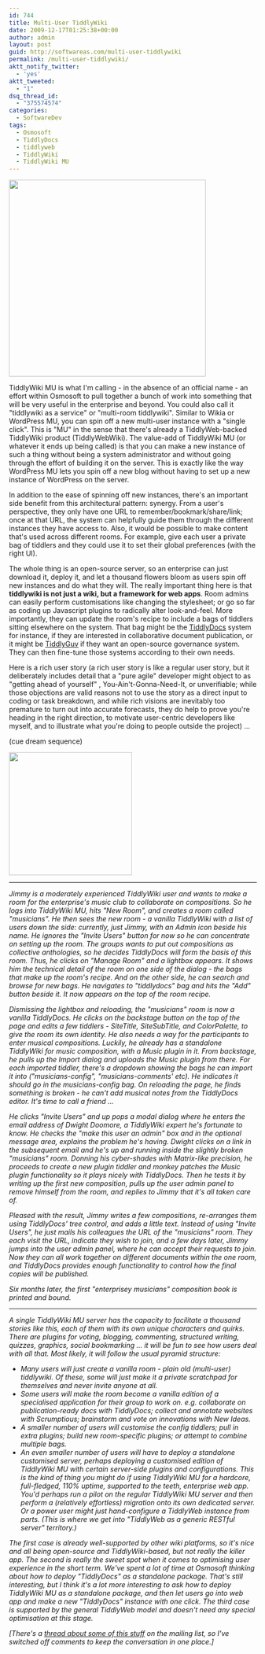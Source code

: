 ```yaml
---
id: 744
title: Multi-User TiddlyWiki
date: 2009-12-17T01:25:38+00:00
author: admin
layout: post
guid: http://softwareas.com/multi-user-tiddlywiki
permalink: /multi-user-tiddlywiki/
aktt_notify_twitter:
  - 'yes'
aktt_tweeted:
  - "1"
dsq_thread_id:
  - "375574574"
categories:
  - SoftwareDev
tags:
  - Osmosoft
  - TiddlyDocs
  - tiddlyweb
  - TiddlyWiki
  - TiddlyWiki MU
---
```

<a href="http://www.kenrockwell.com/nikon/d300/color.htm"><img style="width: 400px;" src="http://www.kenrockwell.com/nikon/d300/images/saturation/300_0719-flowers.jpg" /></a>

TiddlyWiki MU is what I'm calling - in the absence of an official name - an effort within Osmosoft to pull together a bunch of work into something that will be very useful in the enterprise and beyond. You could also call it "tiddlywiki as a service" or "multi-room tiddlywiki". Similar to Wikia or WordPress MU, you can spin off a new multi-user instance with a "single click". This is "MU" in the sense that there's already a TiddlyWeb-backed TiddlyWiki product (TiddlyWebWiki). The value-add of TiddlyWiki MU (or whatever it ends up being called) is that you can make a new instance of such a thing without being a system administrator and without going through the effort of building it on the server. This is exactly like the way WordPress MU lets you spin off a new blog without having to set up a new instance of WordPress on the server.

In addition to the ease of spinning off new instances, there's an important side benefit from this architectural pattern: synergy. From a user's perspective, they only have one URL to remember/bookmark/share/link; once at that URL, the system can helpfully guide them through the different instances they have access to. Also, it would be possible to make content that's used across different rooms. For example, give each user a private bag of tiddlers and they could use it to set their global preferences (with the right UI).

The whole thing is an open-source server, so an enterprise can just download it, deploy it, and let a thousand flowers bloom as users spin off new instances and do what they will. The really important thing here is that<strong> tiddlywiki is not just a wiki, but a framework for web apps</strong>. Room admins can easily perform customisations like changing the stylesheet; or go so far as coding up Javascript plugins to radically alter look-and-feel. More importantly, they can update the room's recipe to include a bags of tiddlers sitting elsewhere on the system. That bag might be the <a href="http://tiddlydocs.com">TiddlyDocs</a> system for instance, if they are interested in collaborative document publication, or it might be <a href="http://tiddlyguv.com">TiddlyGuv</a> if they want an open-source governance system. They can then fine-tune those systems according to their own needs.

Here is a rich user story (a rich user story is like a regular user story, but it deliberately includes detail that a "pure agile" developer might object to as "getting ahead of yourself" , You-Ain't-Gonna-Need-It, or unverifiable; while those objections are valid reasons not to use the story as a direct input to coding or task breakdown, and while rich visions are inevitably too premature to turn out into accurate forecasts, they do help to prove you're heading in the right direction, to motivate user-centric developers like myself, and to illustrate what you're doing to people outside the project) ...

(cue dream sequence)

<a href="http://www.michellepike.com/Gallery2.html"><img src="http://picupper.com/2009/12/16/Dream_Sequence_II_op_394x600.jpg" style="width: 250px;"></a>

----

<em>Jimmy is a moderately experienced TiddlyWiki user and wants to make a room for the enterprise's music club to collaborate on compositions. So he logs into TiddlyWiki MU, hits "New Room", and creates a room called "musicians". He then sees the new room - a vanilla TiddlyWiki with a list of users down the side: currently, just Jimmy, with an Admin icon beside his name. He ignores the "Invite Users" button for now so he can concentrate on setting up the room.
<em>
The groups wants to put out compositions as collective anthologies, so he decides TiddlyDocs will form the basis of this room. Thus, he clicks on "Manage Room" and a lightbox appears. It shows him the technical detail of the room on one side of the dialog - the bags that make up the room's recipe. And on the other side, he can search and browse for new bags. He navigates to "tiddlydocs"  bag and hits the "Add" button beside it. It now appears on the top of the room recipe.

<em>Dismissing the lightbox and reloading, the "musicians" room is now a vanilla TiddlyDocs. He clicks on the backstage button on the top of the page and edits a few tiddlers - SiteTitle, SiteSubTitle, and ColorPalette, to give the room its own identity. He also needs a way for the participants to enter musical compositions. Luckily, he already has a standalone TiddlyWiki for music composition, with a Music plugin in it. From backstage, he pulls up the Import dialog and uploads the Music plugin from there. For each imported tiddler, there's a dropdown showing the bags he can import it into ("musicians-config", "musicians-comments' etc). He indicates it should go in the musicians-config bag. On reloading the page, he finds something is broken - he can't add musical notes from the TiddlyDocs editor. It's time to call a friend ...

<em>He clicks "Invite Users" and up pops a modal dialog where he enters the email address of Dwight Doomore, a TiddlyWiki expert he's fortunate to know. He checks the "make this user an admin" box and in the optional message area, explains the problem he's having. Dwight clicks on a link in the subsequent email and he's up and running inside the slightly broken "musicians" room. Donning his cyber-shades with Matrix-like precision, he proceeds to create a new plugin tiddler and monkey patches the Music plugin functionality so it plays nicely with TiddlyDocs. Then he tests it by writing up the first new composition, pulls up the user admin panel to remove himself from the room, and replies to Jimmy that it's all taken care of.</em>

<em>Pleased with the result, Jimmy writes a few compositions, re-arranges them using TiddlyDocs' tree control, and adds a little text. Instead of using "Invite Users", he just mails his colleagues the URL of the "musicians" room. They each visit the URL, indicate they wish to join, and a few days later, Jimmy jumps into the user admin panel, where he can accept their requests to join. Now they can all work together on different documents within the one room, and TiddlyDocs provides enough functionality to control how the final copies will be published.

<em>Six months later, the first "enterprisey musicians" composition book is printed and bound.</em>

-----

A single TiddlyWiki MU server has the capacity to facilitate a thousand stories like this, each of them with its own unique characters and quirks. There are plugins for voting, blogging, commenting, structured writing, quizzes, graphics, social bookmarking ... it will be fun to see how users deal with all that. Most likely, it will follow the usual pyramid structure:

* Many users will just create a vanilla room - plain old (multi-user) tiddlywiki. Of these, some will just make it a private scratchpad for themselves and never invite anyone at all.
* Some users will make the room become a vanilla edition of a specialised application for their group to work on. e.g. collaborate on publication-ready docs with TiddlyDocs; collect and annotate websites with Scrumptious; brainstorm and vote on innovations with New Ideas.
* A smaller number of users will customise the config tiddlers; pull in extra plugins; build new room-specific plugins; or attempt to combine multiple bags.
* An even smaller number of users will have to deploy a standalone customised server, perhaps deploying a customised edition of TiddlyWiki MU with certain server-side plugins and configurations. This is the kind of thing you might do if using TiddlyWiki MU for a hardcore, full-fledged, 110% uptime, supported to the teeth, enterprise web app. You'd perhaps run a pilot on the regular TiddlyWiki MU server and then perform a (relatively effortless) migration onto its own dedicated server. Or a power user might just hand-configure a TiddlyWeb instance from parts. (This is where we get into "TiddlyWeb as a generic RESTful server" territory.)

The first case is already well-supported by other wiki platforms, so it's nice and all being open-source and TiddlyWiki-based, but not really the killer app. The second is really the sweet spot when it comes to optimising user experience in the short term. We've spent a lot of time at Osmosoft thinking about how to deploy "TiddlyDocs" as a standalone package. That's still interesting, but I think it's a lot more interesting to ask how to deploy TiddlyWiki MU as a standalone package, and then let users go into web app and make a new "TiddlyDocs" instance with one click. The third case is supported by the general TiddlyWeb model and doesn't need any special optimisation at this stage.

<em>[There's a <a href="http://groups.google.com/group/tiddlyweb/browse_thread/thread/ff79c6a5cd4c70b1">thread about some of this stuff</a> on the mailing list, so I've switched off comments to keep the conversation in one place.]</em>